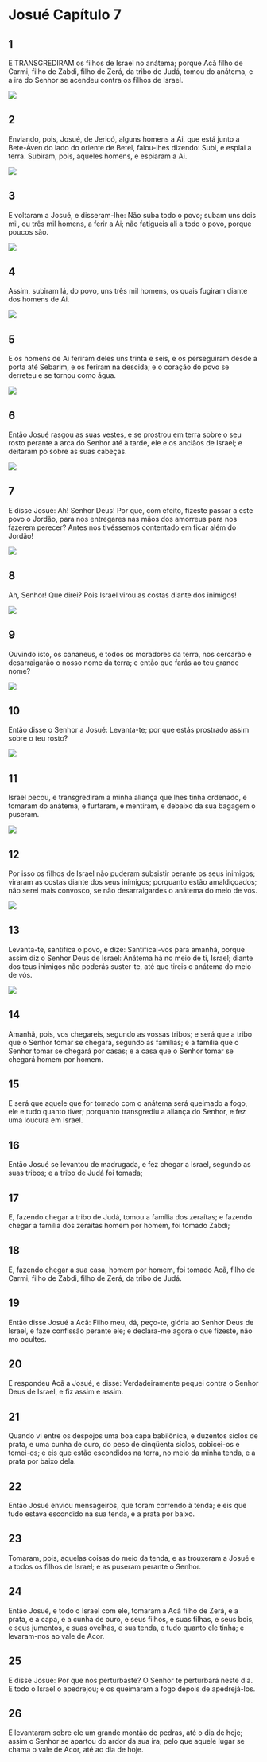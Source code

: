 # Josué Capítulo 7

## 1
E TRANSGREDIRAM os filhos de Israel no anátema; porque Acã filho de Carmi, filho de Zabdi, filho de Zerá, da tribo de Judá, tomou do anátema, e a ira do Senhor se acendeu contra os filhos de Israel.

![](../.img/Js/07/1-0.jpg)

## 2
Enviando, pois, Josué, de Jericó, alguns homens a Ai, que está junto a Bete-Áven do lado do oriente de Betel, falou-lhes dizendo: Subi, e espiai a terra. Subiram, pois, aqueles homens, e espiaram a Ai.

![](../.img/Js/07/2-0.jpg)

## 3
E voltaram a Josué, e disseram-lhe: Não suba todo o povo; subam uns dois mil, ou três mil homens, a ferir a Ai; não fatigueis ali a todo o povo, porque poucos são.

![](../.img/Js/07/3-0.jpg)

## 4
Assim, subiram lá, do povo, uns três mil homens, os quais fugiram diante dos homens de Ai.

![](../.img/Js/07/4-0.jpg)

## 5
E os homens de Ai feriram deles uns trinta e seis, e os perseguiram desde a porta até Sebarim, e os feriram na descida; e o coração do povo se derreteu e se tornou como água.

![](../.img/Js/07/5-0.jpg)

## 6
Então Josué rasgou as suas vestes, e se prostrou em terra sobre o seu rosto perante a arca do Senhor até à tarde, ele e os anciãos de Israel; e deitaram pó sobre as suas cabeças.

![](../.img/Js/07/6-0.jpg)

## 7
E disse Josué: Ah! Senhor Deus! Por que, com efeito, fizeste passar a este povo o Jordão, para nos entregares nas mãos dos amorreus para nos fazerem perecer? Antes nos tivéssemos contentado em ficar além do Jordão!

![](../.img/Js/07/7-0.jpg)

## 8
Ah, Senhor! Que direi? Pois Israel virou as costas diante dos inimigos!

![](../.img/Js/07/8-0.jpg)

## 9
Ouvindo isto, os cananeus, e todos os moradores da terra, nos cercarão e desarraigarão o nosso nome da terra; e então que farás ao teu grande nome?

![](../.img/Js/07/9-0.jpg)

## 10
Então disse o Senhor a Josué: Levanta-te; por que estás prostrado assim sobre o teu rosto?

![](../.img/Js/07/10-0.jpg)

## 11
Israel pecou, e transgrediram a minha aliança que lhes tinha ordenado, e tomaram do anátema, e furtaram, e mentiram, e debaixo da sua bagagem o puseram.

![](../.img/Js/07/11-0.jpg)

## 12
Por isso os filhos de Israel não puderam subsistir perante os seus inimigos; viraram as costas diante dos seus inimigos; porquanto estão amaldiçoados; não serei mais convosco, se não desarraigardes o anátema do meio de vós.

![](../.img/Js/07/12-0.jpg)

## 13
Levanta-te, santifica o povo, e dize: Santificai-vos para amanhã, porque assim diz o Senhor Deus de Israel: Anátema há no meio de ti, Israel; diante dos teus inimigos não poderás suster-te, até que tireis o anátema do meio de vós.

![](../.img/Js/07/13-0.jpg)

## 14
Amanhã, pois, vos chegareis, segundo as vossas tribos; e será que a tribo que o Senhor tomar se chegará, segundo as famílias; e a família que o Senhor tomar se chegará por casas; e a casa que o Senhor tomar se chegará homem por homem.

## 15
E será que aquele que for tomado com o anátema será queimado a fogo, ele e tudo quanto tiver; porquanto transgrediu a aliança do Senhor, e fez uma loucura em Israel.

## 16
Então Josué se levantou de madrugada, e fez chegar a Israel, segundo as suas tribos; e a tribo de Judá foi tomada;

## 17
E, fazendo chegar a tribo de Judá, tomou a família dos zeraítas; e fazendo chegar a família dos zeraítas homem por homem, foi tomado Zabdi;

## 18
E, fazendo chegar a sua casa, homem por homem, foi tomado Acã, filho de Carmi, filho de Zabdi, filho de Zerá, da tribo de Judá.

## 19
Então disse Josué a Acã: Filho meu, dá, peço-te, glória ao Senhor Deus de Israel, e faze confissão perante ele; e declara-me agora o que fizeste, não mo ocultes.

## 20
E respondeu Acã a Josué, e disse: Verdadeiramente pequei contra o Senhor Deus de Israel, e fiz assim e assim.

## 21
Quando vi entre os despojos uma boa capa babilônica, e duzentos siclos de prata, e uma cunha de ouro, do peso de cinqüenta siclos, cobicei-os e tomei-os; e eis que estão escondidos na terra, no meio da minha tenda, e a prata por baixo dela.

## 22
Então Josué enviou mensageiros, que foram correndo à tenda; e eis que tudo estava escondido na sua tenda, e a prata por baixo.

## 23
Tomaram, pois, aquelas coisas do meio da tenda, e as trouxeram a Josué e a todos os filhos de Israel; e as puseram perante o Senhor.

## 24
Então Josué, e todo o Israel com ele, tomaram a Acã filho de Zerá, e a prata, e a capa, e a cunha de ouro, e seus filhos, e suas filhas, e seus bois, e seus jumentos, e suas ovelhas, e sua tenda, e tudo quanto ele tinha; e levaram-nos ao vale de Acor.

## 25
E disse Josué: Por que nos perturbaste? O Senhor te perturbará neste dia. E todo o Israel o apedrejou; e os queimaram a fogo depois de apedrejá-los.

## 26
E levantaram sobre ele um grande montão de pedras, até o dia de hoje; assim o Senhor se apartou do ardor da sua ira; pelo que aquele lugar se chama o vale de Acor, até ao dia de hoje.

